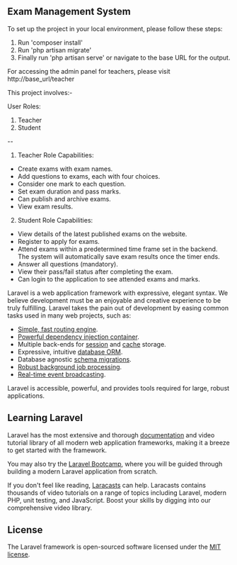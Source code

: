## Exam Management System

To set up the project in your local environment, please follow these steps:

1. Run 'composer install'
2. Run 'php artisan migrate'
3. Finally run 'php artisan serve' or navigate to the base URL for the output.

For accessing the admin panel for teachers, please visit http://base_url/teacher


This project involves:-

User Roles:
1. Teacher
2. Student

--
1. Teacher Role Capabilities:
- Create exams with exam names.
- Add questions to exams, each with four choices.
- Consider one mark to each question.
- Set exam duration and pass marks.
- Can publish and archive exams.
- View exam results.

2. Student Role Capabilities:
- View details of the latest published exams on the website.
- Register to apply for exams.
- Attend exams within a predetermined time frame set in the backend. The system will automatically save exam results once the timer ends.
- Answer all questions (mandatory).
- View their pass/fail status after completing the exam.
- Can login to the application to see attended exams and marks.


Laravel is a web application framework with expressive, elegant syntax. We believe development must be an enjoyable and creative experience to be truly fulfilling. Laravel takes the pain out of development by easing common tasks used in many web projects, such as:

- [Simple, fast routing engine](https://laravel.com/docs/routing).
- [Powerful dependency injection container](https://laravel.com/docs/container).
- Multiple back-ends for [session](https://laravel.com/docs/session) and [cache](https://laravel.com/docs/cache) storage.
- Expressive, intuitive [database ORM](https://laravel.com/docs/eloquent).
- Database agnostic [schema migrations](https://laravel.com/docs/migrations).
- [Robust background job processing](https://laravel.com/docs/queues).
- [Real-time event broadcasting](https://laravel.com/docs/broadcasting).

Laravel is accessible, powerful, and provides tools required for large, robust applications.

## Learning Laravel

Laravel has the most extensive and thorough [documentation](https://laravel.com/docs) and video tutorial library of all modern web application frameworks, making it a breeze to get started with the framework.

You may also try the [Laravel Bootcamp](https://bootcamp.laravel.com), where you will be guided through building a modern Laravel application from scratch.

If you don't feel like reading, [Laracasts](https://laracasts.com) can help. Laracasts contains thousands of video tutorials on a range of topics including Laravel, modern PHP, unit testing, and JavaScript. Boost your skills by digging into our comprehensive video library.

## License

The Laravel framework is open-sourced software licensed under the [MIT license](https://opensource.org/licenses/MIT).